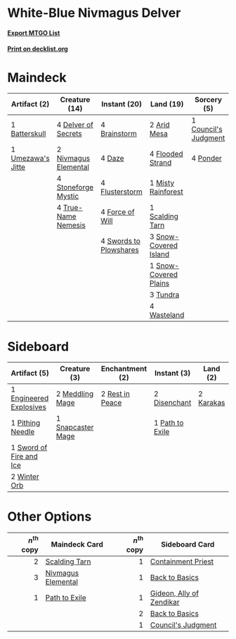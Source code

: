 # White-Blue Nivmagus Delver

#### [Export MTGO List](../collection/White-Blue%20Nivmagus%20Delver/White-Blue%20Nivmagus%20Delver.txt)
#### [Print on decklist.org](http://decklist.org/?deckmain=2%09Arid%20Mesa%0A1%09Batterskull%0A4%09Brainstorm%0A1%09Council's%20Judgment%0A4%09Daze%0A4%09Delver%20of%20Secrets%0A4%09Flooded%20Strand%0A4%09Flusterstorm%0A4%09Force%20of%20Will%0A1%09Misty%20Rainforest%0A2%09Nivmagus%20Elemental%0A4%09Ponder%0A1%09Scalding%20Tarn%0A3%09Snow-Covered%20Island%0A1%09Snow-Covered%20Plains%0A4%09Stoneforge%20Mystic%0A4%09Swords%20to%20Plowshares%0A4%09True-Name%20Nemesis%0A3%09Tundra%0A1%09Umezawa's%20Jitte%0A4%09Wasteland&deckside=2%09Disenchant%0A1%09Engineered%20Explosives%0A2%09Karakas%0A2%09Meddling%20Mage%0A1%09Path%20to%20Exile%0A1%09Pithing%20Needle%0A2%09Rest%20in%20Peace%0A1%09Snapcaster%20Mage%0A1%09Sword%20of%20Fire%20and%20Ice%0A2%09Winter%20Orb)
# Maindeck

|                                        Artifact (2)                                        |                                         Creature (14)                                         |                                          Instant (20)                                           |                                           Land (19)                                            |                                          Sorcery (5)                                          |
|--------------------------------------------------------------------------------------------|-----------------------------------------------------------------------------------------------|-------------------------------------------------------------------------------------------------|------------------------------------------------------------------------------------------------|-----------------------------------------------------------------------------------------------|
|1 [Batterskull](http://gatherer.wizards.com/Pages/Card/Details.aspx?multiverseid=233055)    |4 [Delver of Secrets](http://gatherer.wizards.com/Pages/Card/Details.aspx?multiverseid=439326) |4 [Brainstorm](http://gatherer.wizards.com/Pages/Card/Details.aspx?multiverseid=382871)          |2 [Arid Mesa](http://gatherer.wizards.com/Pages/Card/Details.aspx?multiverseid=426054)          |1 [Council's Judgment](http://gatherer.wizards.com/Pages/Card/Details.aspx?multiverseid=382896)|
|1 [Umezawa's Jitte](http://gatherer.wizards.com/Pages/Card/Details.aspx?multiverseid=416756)|2 [Nivmagus Elemental](http://gatherer.wizards.com/Pages/Card/Details.aspx?multiverseid=290526)|4 [Daze](http://gatherer.wizards.com/Pages/Card/Details.aspx?multiverseid=413586)                |4 [Flooded Strand](http://gatherer.wizards.com/Pages/Card/Details.aspx?multiverseid=405098)     |4 [Ponder](http://gatherer.wizards.com/Pages/Card/Details.aspx?multiverseid=451051)            |
|                                                                                            |4 [Stoneforge Mystic](http://gatherer.wizards.com/Pages/Card/Details.aspx?multiverseid=198383) |4 [Flusterstorm](http://gatherer.wizards.com/Pages/Card/Details.aspx?multiverseid=382942)        |1 [Misty Rainforest](http://gatherer.wizards.com/Pages/Card/Details.aspx?multiverseid=426065)   |                                                                                               |
|                                                                                            |4 [True-Name Nemesis](http://gatherer.wizards.com/Pages/Card/Details.aspx?multiverseid=376562) |4 [Force of Will](http://gatherer.wizards.com/Pages/Card/Details.aspx?multiverseid=382943)       |1 [Scalding Tarn](http://gatherer.wizards.com/Pages/Card/Details.aspx?multiverseid=426069)      |                                                                                               |
|                                                                                            |                                                                                               |4 [Swords to Plowshares](http://gatherer.wizards.com/Pages/Card/Details.aspx?multiverseid=383119)|3 [Snow-Covered Island](http://gatherer.wizards.com/Pages/Card/Details.aspx?multiverseid=184813)|                                                                                               |
|                                                                                            |                                                                                               |                                                                                                 |1 [Snow-Covered Plains](http://gatherer.wizards.com/Pages/Card/Details.aspx?multiverseid=184815)|                                                                                               |
|                                                                                            |                                                                                               |                                                                                                 |3 [Tundra](http://gatherer.wizards.com/Pages/Card/Details.aspx?multiverseid=383139)             |                                                                                               |
|                                                                                            |                                                                                               |                                                                                                 |4 [Wasteland](http://gatherer.wizards.com/Pages/Card/Details.aspx?multiverseid=413790)          |                                                                                               |


# Sideboard

|                                           Artifact (5)                                           |                                        Creature (3)                                        |                                     Enchantment (2)                                      |                                       Instant (3)                                        |                                      Land (2)                                      |
|--------------------------------------------------------------------------------------------------|--------------------------------------------------------------------------------------------|------------------------------------------------------------------------------------------|------------------------------------------------------------------------------------------|------------------------------------------------------------------------------------|
|1 [Engineered Explosives](http://gatherer.wizards.com/Pages/Card/Details.aspx?multiverseid=370549)|2 [Meddling Mage](http://gatherer.wizards.com/Pages/Card/Details.aspx?multiverseid=26591)   |2 [Rest in Peace](http://gatherer.wizards.com/Pages/Card/Details.aspx?multiverseid=442021)|2 [Disenchant](http://gatherer.wizards.com/Pages/Card/Details.aspx?multiverseid=201162)   |2 [Karakas](http://gatherer.wizards.com/Pages/Card/Details.aspx?multiverseid=201198)|
|1 [Pithing Needle](http://gatherer.wizards.com/Pages/Card/Details.aspx?multiverseid=425815)       |1 [Snapcaster Mage](http://gatherer.wizards.com/Pages/Card/Details.aspx?multiverseid=425875)|                                                                                          |1 [Path to Exile](http://gatherer.wizards.com/Pages/Card/Details.aspx?multiverseid=370408)|                                                                                    |
|1 [Sword of Fire and Ice](http://gatherer.wizards.com/Pages/Card/Details.aspx?multiverseid=370471)|                                                                                            |                                                                                          |                                                                                          |                                                                                    |
|2 [Winter Orb](http://gatherer.wizards.com/Pages/Card/Details.aspx?multiverseid=159277)           |                                                                                            |                                                                                          |                                                                                          |                                                                                    |


# Other Options

|*n*<sup>th</sup> copy|                                        Maindeck Card                                        |*n*<sup>th</sup> copy|                                          Sideboard Card                                           |
|--------------------:|---------------------------------------------------------------------------------------------|--------------------:|---------------------------------------------------------------------------------------------------|
|                    2|[Scalding Tarn](http://gatherer.wizards.com/Pages/Card/Details.aspx?multiverseid=426069)     |                    1|[Containment Priest](http://gatherer.wizards.com/Pages/Card/Details.aspx?multiverseid=429862)      |
|                    3|[Nivmagus Elemental](http://gatherer.wizards.com/Pages/Card/Details.aspx?multiverseid=290526)|                    1|[Back to Basics](http://gatherer.wizards.com/Pages/Card/Details.aspx?multiverseid=5711)            |
|                    1|[Path to Exile](http://gatherer.wizards.com/Pages/Card/Details.aspx?multiverseid=370408)     |                    1|[Gideon, Ally of Zendikar](http://gatherer.wizards.com/Pages/Card/Details.aspx?multiverseid=401897)|
|                     |                                                                                             |                    2|[Back to Basics](http://gatherer.wizards.com/Pages/Card/Details.aspx?multiverseid=5711)            |
|                     |                                                                                             |                    1|[Council's Judgment](http://gatherer.wizards.com/Pages/Card/Details.aspx?multiverseid=382896)      |


